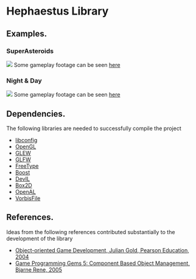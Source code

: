 Hephaestus Library
==================



Examples.
---------

### SuperAsteroids ###
<img src="http://chrisschuette.github.io/HephaestusLibrary/SuperAsteroid.png"></img>
Some gameplay footage can be seen [here](https://vimeo.com/98917928)

### Night & Day ###
<img src="http://chrisschuette.github.io/HephaestusLibrary/NightAndDay.png"></img>
Some gameplay footage can be seen [here](https://vimeo.com/98908413)

Dependencies.
-------------
The following libraries are needed to successfully compile the project
* [libconfig](http://www.hyperrealm.com/libconfig/)
* [OpenGL](http://www.opengl.org)
* [GLEW](http://glew.sourceforge.net/)
* [GLFW](http://www.glfw.org/)
* [FreeType](http://freetype.org/)
* [Boost](http://www.boost.org/)
* [DevIL](http://openil.sourceforge.net/)
* [Box2D](http://box2d.org/)
* [OpenAL](http://kcat.strangesoft.net/openal.html)
* [VorbisFile](http://www.vorbis.com/)


References.
-----------
Ideas from the following references contributed substantially to the development of the library

* [Object-oriented Game Development, 	Julian Gold, Pearson Education, 2004](http://www.openisbn.com/isbn/9780321176608/)
* [Game Programming Gems 5: Component Based Object Management, 	Bjarne Rene, 2005](http://www.openisbn.com/isbn/9781584503521/)
